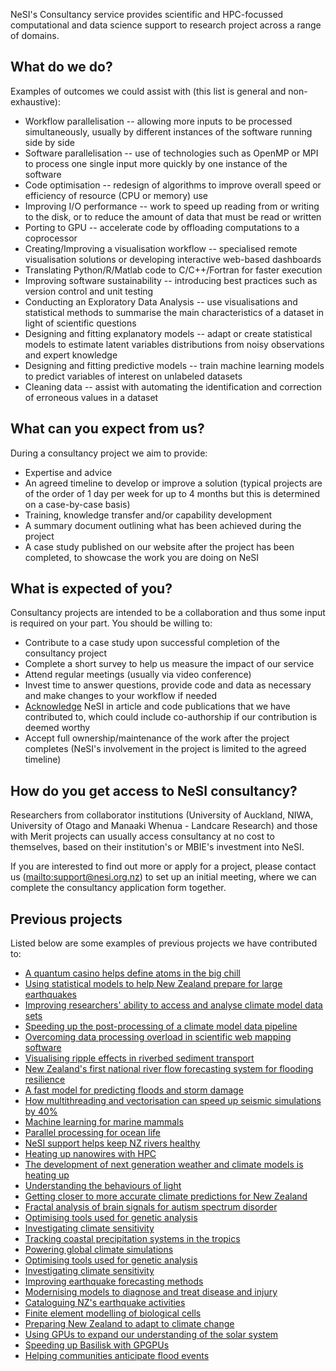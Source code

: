 NeSI\'s Consultancy service provides scientific and HPC-focussed
computational and data science support to research project across a
range of domains.

What do we do?
--------------

Examples of outcomes we could assist with (this list is general and
non-exhaustive):

-   Workflow parallelisation -- allowing more inputs to be processed
    simultaneously, usually by different instances of the software
    running side by side
-   Software parallelisation -- use of technologies such as OpenMP or
    MPI to process one single input more quickly by one instance of the
    software
-   Code optimisation -- redesign of algorithms to improve overall speed
    or efficiency of resource (CPU or memory) use
-   Improving I/O performance -- work to speed up reading from or
    writing to the disk, or to reduce the amount of data that must be
    read or written
-   Porting to GPU -- accelerate code by offloading computations to a
    coprocessor
-   Creating/Improving a visualisation workflow -- specialised remote
    visualisation solutions or developing interactive web-based
    dashboards
-   Translating Python/R/Matlab code to C/C++/Fortran for faster
    execution
-   Improving software sustainability -- introducing best practices such
    as version control and unit testing
-   Conducting an Exploratory Data Analysis -- use visualisations and
    statistical methods to summarise the main characteristics of a
    dataset in light of scientific questions
-   Designing and fitting explanatory models -- adapt or create
    statistical models to estimate latent variables distributions from
    noisy observations and expert knowledge
-   Designing and fitting predictive models -- train machine learning
    models to predict variables of interest on unlabeled datasets
-   Cleaning data -- assist with automating the identification and
    correction of erroneous values in a dataset

What can you expect from us?
----------------------------

During a consultancy project we aim to provide:

-   Expertise and advice
-   An agreed timeline to develop or improve a solution (typical
    projects are of the order of 1 day per week for up to 4 months but
    this is determined on a case-by-case basis)
-   Training, knowledge transfer and/or capability development
-   A summary document outlining what has been achieved during the
    project
-   A case study published on our website after the project has been
    completed, to showcase the work you are doing on NeSI

What is expected of you?
------------------------

Consultancy projects are intended to be a collaboration and thus some
input is required on your part. You should be willing to:

-   Contribute to a case study upon successful completion of the
    consultancy project
-   Complete a short survey to help us measure the impact of our service
-   Attend regular meetings (usually via video conference)
-   Invest time to answer questions, provide code and data as necessary
    and make changes to your workflow if needed
-   [Acknowledge](https://www.nesi.org.nz/services/high-performance-computing/guidelines/acknowledgement-and-publication)
    NeSI in article and code publications that we have contributed to,
    which could include co-authorship if our contribution is deemed
    worthy
-   Accept full ownership/maintenance of the work after the project
    completes (NeSI\'s involvement in the project is limited to the
    agreed timeline)

How do you get access to NeSI consultancy?
------------------------------------------

Researchers from collaborator institutions (University of Auckland,
NIWA, University of Otago and Manaaki Whenua - Landcare Research) and
those with Merit projects can usually access consultancy at no cost to
themselves, based on their institution\'s or MBIE\'s investment into
NeSI.

If you are interested to find out more or apply for a project, please
contact us ([mailto:support\@nesi.org.nz](mailto:support@nesi.org.nz))
to set up an initial meeting, where we can complete the consultancy
application form together.

Previous projects
-----------------

Listed below are some examples of previous projects we have contributed
to:

-   [A quantum casino helps define atoms in the big
    chill](https://www.nesi.org.nz/case-studies/quantum-casino-helps-define-atoms-big-chill)
-   [Using statistical models to help New Zealand prepare for large
    earthquakes](https://www.nesi.org.nz/case-studies/using-statistical-models-help-new-zealand-prepare-large-earthquakes)
-   [Improving researchers\' ability to access and analyse climate model
    data
    sets](https://www.nesi.org.nz/case-studies/improving-researchers-ability-access-and-analyse-climate-model-data-sets)
-   [Speeding up the post-processing of a climate model data
    pipeline](https://www.nesi.org.nz/case-studies/speeding-post-processing-climate-model-data-pipeline)
-   [Overcoming data processing overload in scientific web mapping
    software](https://www.nesi.org.nz/case-studies/overcoming-data-processing-overload-scientific-web-mapping-software)
-   [Visualising ripple effects in riverbed sediment
    transport](https://www.nesi.org.nz/case-studies/visualising-ripple-effects-riverbed-sediment-transport)
-   [New Zealand\'s first national river flow forecasting system for
    flooding
    resilience](https://www.nesi.org.nz/case-studies/new-zealand%E2%80%99s-first-national-river-flow-forecasting-system-flooding-resilience)
-   [A fast model for predicting floods and storm
    damage](https://www.nesi.org.nz/case-studies/fast-model-predicting-floods-and-storm-damage)
-   [How multithreading and vectorisation can speed up seismic
    simulations by
    40%](https://www.nesi.org.nz/case-studies/how-multithreading-and-vectorisation-can-speed-seismic-simulations-40)
-   [Machine learning for marine
    mammals](https://www.nesi.org.nz/case-studies/machine-learning-marine-mammals)
-   [Parallel processing for ocean
    life](https://www.nesi.org.nz/case-studies/parallel-processing-ocean-life)
-   [NeSI support helps keep NZ rivers
    healthy](https://www.nesi.org.nz/case-studies/nesi-support-helps-keep-nz-rivers-healthy)
-   [Heating up nanowires with
    HPC](https://www.nesi.org.nz/case-studies/heating-nanowires-hpc)
-   [The development of next generation weather and climate models is
    heating
    up](https://www.nesi.org.nz/case-studies/development-next-generation-weather-and-climate-models-heating)
-   [Understanding the behaviours of
    light](https://www.nesi.org.nz/case-studies/understanding-behaviours-light)
-   [Getting closer to more accurate climate predictions for New
    Zealand](https://www.nesi.org.nz/case-studies/getting-closer-more-accurate-climate-predictions-new-zealand)
-   [Fractal analysis of brain signals for autism spectrum
    disorder](https://www.nesi.org.nz/case-studies/fractal-analysis-brain-signals-autism-spectrum-disorder)
-   [Optimising tools used for genetic
    analysis](https://www.nesi.org.nz/case-studies/optimising-tools-used-genetic-analysis)
-   [Investigating climate
    sensitivity](https://www.nesi.org.nz/case-studies/optimising-tools-used-genetic-analysis)
-   [Tracking coastal precipitation systems in the
    tropics](https://www.nesi.org.nz/case-studies/tracking-coastal-precipitation-systems-tropics)
-   [Powering global climate
    simulations](https://www.nesi.org.nz/case-studies/powering-global-climate-simulations)
-   [Optimising tools used for genetic
    analysis](https://www.nesi.org.nz/case-studies/optimising-tools-used-genetic-analysis)
-   [Investigating climate
    sensitivity](https://www.nesi.org.nz/case-studies/investigating-climate-sensitivity)
-   [Improving earthquake forecasting
    methods](https://www.nesi.org.nz/case-studies/improving-earthquake-forecasting-methods)
-   [Modernising models to diagnose and treat disease and
    injury](https://www.nesi.org.nz/case-studies/modernising-models-diagnose-and-treat-disease-and-injury)
-   [Cataloguing NZ\'s earthquake
    activities](https://www.nesi.org.nz/case-studies/cataloguing-nz%E2%80%99s-earthquake-activities)
-   [Finite element modelling of biological
    cells](https://www.nesi.org.nz/case-studies/finite-element-modelling-biological-cells)
-   [Preparing New Zealand to adapt to climate
    change](https://www.nesi.org.nz/case-studies/preparing-new-zealand-adapt-climate-change)
-   [Using GPUs to expand our understanding of the solar
    system](https://www.nesi.org.nz/case-studies/using-gpus-expand-our-understanding-solar-system)
-   [Speeding up Basilisk with
    GPGPUs](https://www.nesi.org.nz/case-studies/speeding-basilisk-gpgpus)
-   [Helping communities anticipate flood
    events](https://www.nesi.org.nz/case-studies/helping-communities-anticipate-flood-events)
